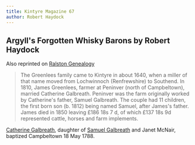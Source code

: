 ```yaml
---
title: Kintyre Magazine 67
author: Robert Haydock
---
```


## Argyll's Forgotten Whisky Barons by Robert Haydock

Also reprinted on [Ralston Genealogy](http://www.ralstongenealogy.com/number67kintmag.htm)

> The Greenlees family came to Kintyre in about 1640, when a miller of that name 
> moved from Lochwinnoch (Renfrewshire) to Southend. In 1810, James Greenlees,
> farmer at Peninver (north of Campbeltown), married Catherine Galbreath. Peninver
> was the farm originally worked by Catherine's father, Samuel Galbreath.
> The couple had 11 children, the first born son (b. 1812) being named Samuel,
> after James's father. James died in 1850 leaving 
> £186 18s 7 d, of which £137 18s 9d represented cattle, horses and farm implements.

[Catherine Galbreath](/people/galbreath-catherine-1788.md), daughter of [Samuel Galbreath](/people/galbreath-samuel-1736.md) and Janet McNair, baptized Campbeltown 18 May 1788.
